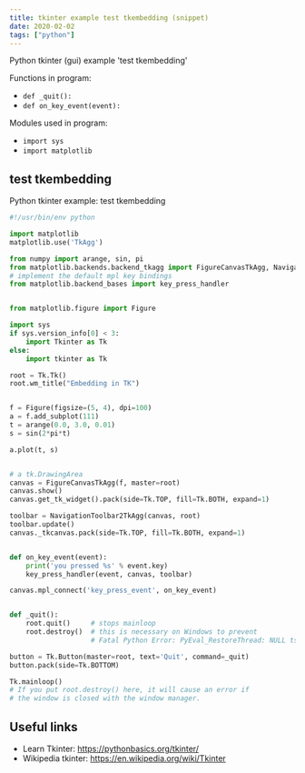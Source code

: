 ```yaml
---
title: tkinter example test tkembedding (snippet)
date: 2020-02-02
tags: ["python"]
---
```

Python tkinter (gui) example 'test tkembedding'

Functions in program: 
* `def _quit():`
* `def on_key_event(event):`

Modules used in program: 
* `import sys`
* `import matplotlib`

## test tkembedding

Python tkinter example: test tkembedding

```python
#!/usr/bin/env python

import matplotlib
matplotlib.use('TkAgg')

from numpy import arange, sin, pi
from matplotlib.backends.backend_tkagg import FigureCanvasTkAgg, NavigationToolbar2TkAgg
# implement the default mpl key bindings
from matplotlib.backend_bases import key_press_handler


from matplotlib.figure import Figure

import sys
if sys.version_info[0] < 3:
    import Tkinter as Tk
else:
    import tkinter as Tk

root = Tk.Tk()
root.wm_title("Embedding in TK")


f = Figure(figsize=(5, 4), dpi=100)
a = f.add_subplot(111)
t = arange(0.0, 3.0, 0.01)
s = sin(2*pi*t)

a.plot(t, s)


# a tk.DrawingArea
canvas = FigureCanvasTkAgg(f, master=root)
canvas.show()
canvas.get_tk_widget().pack(side=Tk.TOP, fill=Tk.BOTH, expand=1)

toolbar = NavigationToolbar2TkAgg(canvas, root)
toolbar.update()
canvas._tkcanvas.pack(side=Tk.TOP, fill=Tk.BOTH, expand=1)


def on_key_event(event):
    print('you pressed %s' % event.key)
    key_press_handler(event, canvas, toolbar)

canvas.mpl_connect('key_press_event', on_key_event)


def _quit():
    root.quit()     # stops mainloop
    root.destroy()  # this is necessary on Windows to prevent
                    # Fatal Python Error: PyEval_RestoreThread: NULL tstate

button = Tk.Button(master=root, text='Quit', command=_quit)
button.pack(side=Tk.BOTTOM)

Tk.mainloop()
# If you put root.destroy() here, it will cause an error if
# the window is closed with the window manager.

```

## Useful links

- Learn Tkinter: https://pythonbasics.org/tkinter/
- Wikipedia tkinter: https://en.wikipedia.org/wiki/Tkinter
